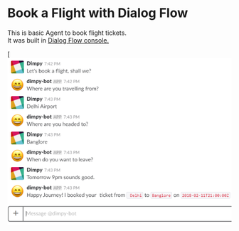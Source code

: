 # Book a Flight with Dialog Flow

This is basic Agent to book flight tickets.<br>
It was built in [Dialog Flow console.](https://dialogflow.com)

[![Screen Shot](Snapshots/ChatBot_Slack.png)
